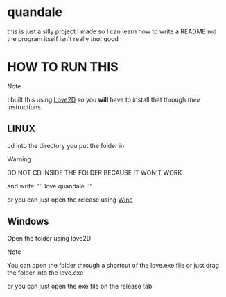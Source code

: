 # quandale

this is just a silly project I made so I can learn how to write a README.md the program itself isn't really *that* good

# HOW TO RUN THIS

>[!NOTE]
>I built this using [Love2D](https://www.love2d.org/) so you **will** have to install that through *their* instructions.

## LINUX

cd into the directory you put the folder in

>[!WARNING]
>DO NOT CD INSIDE THE FOLDER BECAUSE IT WON'T WORK

and write:
'''
love quandale
'''

or you can just open the release using [Wine](https://www.winehq.org/)

## Windows

Open the folder using love2D

>[!NOTE]
>You can open the folder through a shortcut of the love.exe file or just drag the folder into the love.exe

or you can just open the exe file on the release tab
